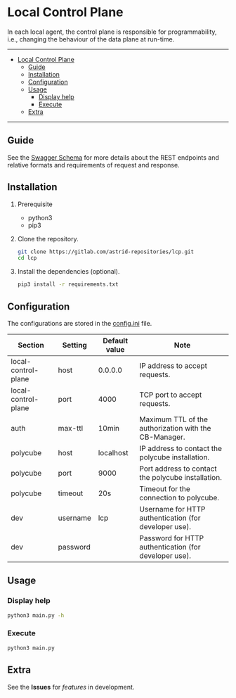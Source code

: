 # Local Control Plane

In each local agent, the control plane is responsible for programmability, i.e., changing the behaviour of the data plane at run-time.

---

- [Local Control Plane](#local-control-plane)
  - [Guide](#guide)
  - [Installation](#installation)
  - [Configuration](#configuration)
  - [Usage](#usage)
    - [Display help](#display-help)
    - [Execute](#execute)
  - [Extra](#extra)

---

## Guide

See the [Swagger Schema](swagger/schema.yaml) for more details about the REST endpoints and relative formats and requirements of request and response.

## Installation

1. Prerequisite

   - python3
   - pip3

2. Clone the repository.

   ```bash
   git clone https://gitlab.com/astrid-repositories/lcp.git
   cd lcp
   ```

3. Install the dependencies (optional).

   ```bash
   pip3 install -r requirements.txt
   ```

## Configuration

The configurations are stored in the [config.ini](config.ini) file.

Section             | Setting   | Default value   | Note
--------------------|-----------|-----------------|---------------------------
local-control-plane | host      | 0.0.0.0         | IP address to accept requests.
local-control-plane | port      | 4000            | TCP port to accept requests.
auth                | max-ttl   | 10min           | Maximum TTL of the authorization with the CB-Manager.
polycube            | host      | localhost       | IP address to contact the polycube installation.
polycube            | port      | 9000            | Port address to contact the polycube installation.
polycube            | timeout   | 20s             | Timeout for the connection to polycube.
dev                 | username  | lcp             | Username for HTTP authentication (for developer use).
dev                 | password  |                 | Password for HTTP authentication (for developer use).

## Usage

### Display help

```bash
python3 main.py -h
```

### Execute

```bash
python3 main.py
```

## Extra

See the **Issues** for *features* in development.
